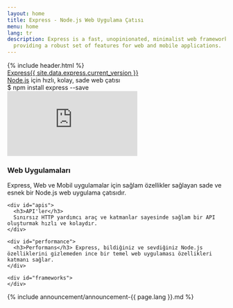 ```yaml
---
layout: home
title: Express - Node.js Web Uygulama Çatısı
menu: home
lang: tr
description: Express is a fast, unopinionated, minimalist web framework for Node.js,
  providing a robust set of features for web and mobile applications.
---
```

<section id="home-content">
  {% include header.html %}
  <div id="overlay"></div>
  <div id="homepage-leftpane" class="pane">
    <section id="description">
        <div class="express"><a href="/">Express</a><a href="{{ page.lang }}/changelog/4x.html#{{ site.data.express.current_version }}" id="express-version">{{ site.data.express.current_version }}</a></div>
        <span class="description"><a href='https://nodejs.org/en/'>Node.js</a> için hızlı, kolay, sade web çatısı</span>
    </section>
    <div id="install-command">$ npm install express --save</div>
  </div>
  <div id="homepage-rightpane" class="pane">
    <iframe src="https://www.youtube.com/embed/HxGt_3F0ULg" frameborder="0" allowfullscreen></iframe>
  </div>
</section>

<section id="intro">

  <div id="boxes" class="clearfix">
    <div id="web-applications">
      <h3>Web Uygulamaları</h3>
	  Express, Web ve Mobil uygulamalar için sağlam özellikler sağlayan sade ve esnek bir Node.js web uygulama çatısıdır.
    </div>

    <div id="apis">
      <h3>API'ler</h3> 
	  Sınırsız HTTP yardımcı araç ve katmanlar sayesinde sağlam bir API oluşturmak hızlı ve kolaydır.
    </div>

    <div id="performance">
      <h3>Performans</h3> Express, bildiğiniz ve sevdiğiniz Node.js özelliklerini gizlemeden ince bir temel web uygulaması özellikleri katmanı sağlar.	  
    </div>

    <div id="frameworks">
    </div>
  </div>

</section>

<section id="announcements">
  {% include announcement/announcement-{{ page.lang }}.md %}
</section>
